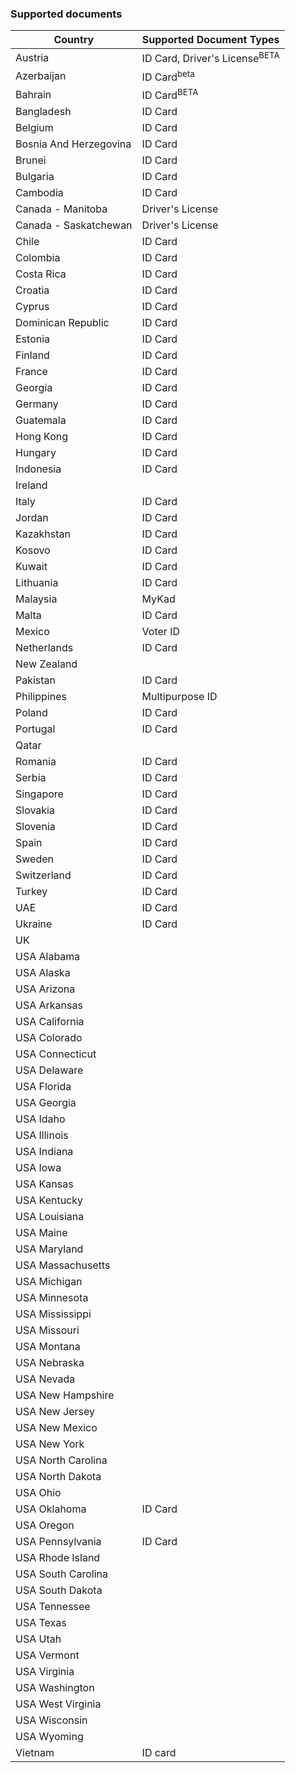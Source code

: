 ### Supported documents
| Country        |Supported Document Types     |
| ---------------|------------------|
| Austria                           |ID Card, Driver's License<sup>BETA</sup>|
| Azerbaijan                        |ID Card<sup>beta</sup>||
| Bahrain                           |ID Card<sup>BETA</sup>||
| Bangladesh                        |ID Card||
| Belgium                           |ID Card|Driver's License|
| Bosnia And Herzegovina            |ID Card||
| Brunei                            |ID Card||
| Bulgaria                          |ID Card|Driver's License|
| Cambodia                          |ID Card||
| Canada - Manitoba                 |Driver's License|
| Canada - Saskatchewan             |Driver's License|
| Chile                             |ID Card||
| Colombia                          |ID Card|Driver's License|
| Costa Rica                        |ID Card||
| Croatia                           |ID Card|Driver's License|
| Cyprus                            |ID Card|Driver's License|
| Dominican Republic                |ID Card||
| Estonia                           |ID Card||
| Finland                           |ID Card||
| France                            |ID Card|Driver's License|Residence Permit|
| Georgia                           |ID Card||
| Germany                           |ID Card|Driver's License|Residence Permit|
| Guatemala                         |ID Card||
| Hong Kong                         |ID Card||
| Hungary                           |ID Card|Driver's License|
| Indonesia                         |ID Card|Driver's License|
| Ireland                           ||Driver's License|
| Italy                             |ID Card|Driver's License|
| Jordan                            |ID Card||
| Kazakhstan                        |ID Card||
| Kosovo                            |ID Card||
| Kuwait                            |ID Card|Driver's License|Resident ID|
| Lithuania                         |ID Card||
| Malaysia                          |MyKad|Driver's License|i-Kad|
| Malta                             |ID Card||
| Mexico                            |Voter ID||Consular ID|
| Netherlands                       |ID Card|Driver's License|
| New Zealand                       ||Driver's License|
| Pakistan                          |ID Card||Consular ID|
| Philippines                       |Multipurpose ID|Driver's License|
| Poland                            |ID Card|Driver's License|
| Portugal                          |ID Card||
| Qatar                             |||Residence Permit|
| Romania                           |ID Card|Driver's License|
| Serbia                            |ID Card|Driver's License|
| Singapore                         |ID Card|Driver's License|Resident ID|Employment Pass|
| Slovakia                          |ID Card||
| Slovenia                          |ID Card||
| Spain                             |ID Card|Driver's License|
| Sweden                            |ID Card|Driver's License|
| Switzerland                       |ID Card|Driver's License|
| Turkey                            |ID Card|Driver's License|
| UAE                               |ID Card|Driver's License|Resident ID|
| Ukraine                           |ID Card||
| UK                                ||Driver's License|Residence Permit|
| USA Alabama                     ||Driver's License    |
| USA Alaska                      ||Driver's License    |
| USA Arizona                     ||ID Card| Driver's License   |
| USA Arkansas                    ||Driver's License    |
| USA California                  ||Driver's License    |ID Card|
| USA Colorado                    ||Driver's License    |ID Card|
| USA Connecticut                 ||Driver's License    ||
| USA Delaware                    ||Driver's License    ||
| USA Florida                     ||Driver's License    |ID Card|
| USA Georgia                     ||Driver's License    |ID Card|
| USA Idaho                       ||Driver's License    ||
| USA Illinois                    ||Driver's License    |ID Card|
| USA Indiana                     ||Driver's License    ||
| USA Iowa                        ||Driver's License    ||
| USA Kansas                      ||Driver's License    ||
| USA Kentucky                    ||Driver's License    ||
| USA Louisiana                   ||Driver's License    ||
| USA Maine                       ||Driver's License    ||
| USA Maryland                    ||Driver's License    ||
| USA Massachusetts               ||Driver's License    ||
| USA Michigan                    ||Driver's License    |ID Card|
| USA Minnesota                   ||Driver's License    ||
| USA Mississippi                 ||Driver's License    ||
| USA Missouri                    ||Driver's License    ||
| USA Montana                     ||Driver's License    ||
| USA Nebraska                    ||Driver's License    ||
| USA Nevada                      ||Driver's License    ||
| USA New Hampshire               ||Driver's License    ||
| USA New Jersey                  ||Driver's License    |ID Card|
| USA New Mexico                  ||Driver's License    ||
| USA New York                    ||Driver's License    |ID Card|
| USA North Carolina              ||Driver's License    |ID Card|
| USA North Dakota                ||Driver's License    ||
| USA Ohio                        ||Driver's License    |ID Card|
| USA Oklahoma                    |ID Card|||
| USA Oregon                      ||Driver's License    ||
| USA Pennsylvania                |ID Card|Driver's License    ||
| USA Rhode Island                ||Driver's License    ||
| USA South Carolina              ||Driver's License    ||
| USA South Dakota                ||Driver's License    ||
| USA Tennessee                   ||Driver's License    ||
| USA Texas                       ||Driver's License    ||
| USA Utah                        ||Driver's License    ||
| USA Vermont                     ||Driver's License    ||
| USA Virginia                    ||Driver's License    ||
| USA Washington                  ||Driver's License    ||
| USA West Virginia               ||Driver's License    ||
| USA Wisconsin                   ||Driver's License    ||
| USA Wyoming                     ||Driver's License    ||
| Vietnam                         |ID card    ||
